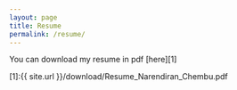 ```yaml
---
layout: page
title: Resume
permalink: /resume/
---
```


You can download my resume in pdf [here][1]

[1]:{{ site.url }}/download/Resume_Narendiran_Chembu.pdf
